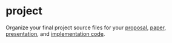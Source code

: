 # project

Organize your final project source files for your [proposal](proposal/),
[paper](paper/), [presentation](presentation/), and [implementation code](src/).

